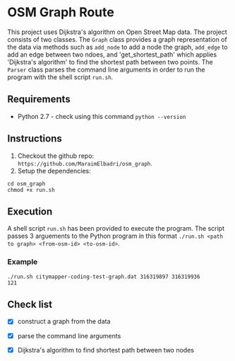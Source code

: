 # OSM Graph Route
This project uses Dijkstra's algorithm on Open Street Map data. The project consists of two classes. The `Graph` class provides a graph representation of the data via methods such as `add_node` to add a node the graph, `add_edge` to add an edge between two ndoes, and 'get_shortest_path' which applies 'Dijkstra's algorithm' to find the shortest path between two points. The `Parser` class parses the command line arguments in order to run the program with the shell script `run.sh`. 

## Requirements
* Python 2.7 - check using this command `python --version`

## Instructions
1. Checkout the github repo: `https://github.com/MaraimElbadri/osm_graph`.
2. Setup the dependencies:

`cd osm_graph` <br/>
`chmod +x run.sh` <br/>

## Execution
A shell script `run.sh` has been provided to execute the program. The script passes 3 arguements to the Python program in this format `./run.sh <path to graph> <from-osm-id> <to-osm-id>`.

### Example
`./run.sh citymapper-coding-test-graph.dat 316319897 316319936`<br/>
`121`

## Check list 
- [x] construct a graph from the data 
- [x] parse the command line arguments 
- [x] Dijkstra's algorithm to find shortest path between two nodes





